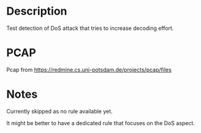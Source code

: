 # Description

Test detection of DoS attack that tries to increase decoding effort.

# PCAP

Pcap from https://redmine.cs.uni-potsdam.de/projects/pcap/files

# Notes

Currently skipped as no rule available yet.

It might be better to have a dedicated rule that focuses on the DoS aspect.
